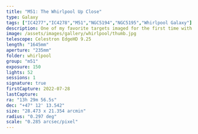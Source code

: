 ```yaml
---
title: "M51: The Whirlpool Up Close"
type: Galaxy
tags: ["IC4277","IC4278","M51","NGC5194","NGC5195","Whirlpool Galaxy"]
description: One of my favorite targets imaged for the first time with my Celestron telescope and the Optolong L-eXtreme filter.
image: /assets/images/gallery/whirlpool/thumb.jpg
telescope: Celestron EdgeHD 9.25
length: "1645mm"
aperture: "235mm"
folder: whirlpool
group: "m51"
exposure: 150
lights: 52
sessions: 1
signature: true
firstCapture: 2022-07-28 
lastCapture:
ra: "13h 29m 56.5s"
dec: "+47° 12' 13.542"
size: "28.473 x 21.354 arcmin"
radius: "0.297 deg"
scale: "0.285 arcsec/pixel"
---
```

